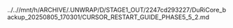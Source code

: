 ../..//mnt/h/ARCHIVE/.UNWRAP/D/STAGE1_OUT/2247cd293227/DuRiCore_backup_20250805_170301/CURSOR_RESTART_GUIDE_PHASE5_5_2.md